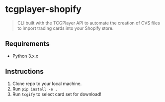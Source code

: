 # tcgplayer-shopify

> CLI built with the TCGPlayer API to automate the creation of CVS files to import trading cards into your Shopify store.

## Requirements

* Python 3.x.x

## Instructions

1. Clone repo to your local machine.
2. Run `pip install -e .`
3. Run `tcgify` to select card set for download!
